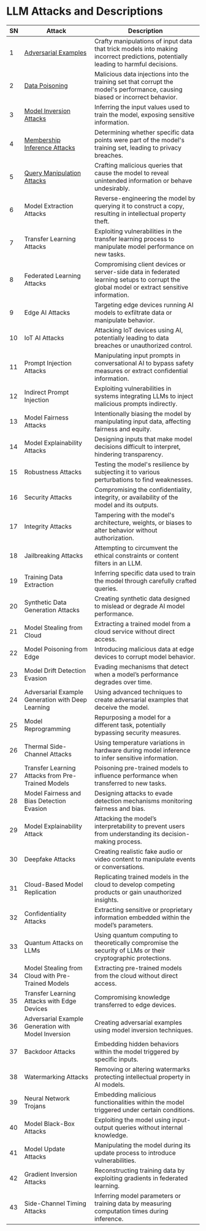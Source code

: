 # LLM Attacks and Descriptions

| SN | Attack | Description |
| --- | --- | --- |
| 1 | [Adversarial Examples](https://github.com/AI-Security-Research-Group/llm-attacks/blob/main/attacks_list/adversarial.md) | Crafty manipulations of input data that trick models into making incorrect predictions, potentially leading to harmful decisions. |
| 2 | [Data Poisoning](https://github.com/AI-Security-Research-Group/llm-attacks/blob/main/attacks_list/data_poisoning.md) | Malicious data injections into the training set that corrupt the model's performance, causing biased or incorrect behavior. |
| 3 | [Model Inversion Attacks](https://github.com/AI-Security-Research-Group/llm-attacks/blob/main/attacks_list/model_inversion.md) | Inferring the input values used to train the model, exposing sensitive information. |
| 4 | [Membership Inference Attacks](https://github.com/AI-Security-Research-Group/llm-attacks/blob/main/attacks_list/membership_inference.md) | Determining whether specific data points were part of the model's training set, leading to privacy breaches. |
| 5 | [Query Manipulation Attacks](https://github.com/AI-Security-Research-Group/llm-attacks/blob/main/attacks_list/Query_Manipulation_Attacks.md) | Crafting malicious queries that cause the model to reveal unintended information or behave undesirably. |
| 6 | Model Extraction Attacks | Reverse-engineering the model by querying it to construct a copy, resulting in intellectual property theft. |
| 7 | Transfer Learning Attacks | Exploiting vulnerabilities in the transfer learning process to manipulate model performance on new tasks. |
| 8 | Federated Learning Attacks | Compromising client devices or server-side data in federated learning setups to corrupt the global model or extract sensitive information. |
| 9 | Edge AI Attacks | Targeting edge devices running AI models to exfiltrate data or manipulate behavior. |
| 10 | IoT AI Attacks | Attacking IoT devices using AI, potentially leading to data breaches or unauthorized control. |
| 11 | Prompt Injection Attacks | Manipulating input prompts in conversational AI to bypass safety measures or extract confidential information. |
| 12 | Indirect Prompt Injection | Exploiting vulnerabilities in systems integrating LLMs to inject malicious prompts indirectly. |
| 13 | Model Fairness Attacks | Intentionally biasing the model by manipulating input data, affecting fairness and equity. |
| 14 | Model Explainability Attacks | Designing inputs that make model decisions difficult to interpret, hindering transparency. |
| 15 | Robustness Attacks | Testing the model's resilience by subjecting it to various perturbations to find weaknesses. |
| 16 | Security Attacks | Compromising the confidentiality, integrity, or availability of the model and its outputs. |
| 17 | Integrity Attacks | Tampering with the model's architecture, weights, or biases to alter behavior without authorization. |
| 18 | Jailbreaking Attacks | Attempting to circumvent the ethical constraints or content filters in an LLM. |
| 19 | Training Data Extraction | Inferring specific data used to train the model through carefully crafted queries. |
| 20 | Synthetic Data Generation Attacks | Creating synthetic data designed to mislead or degrade AI model performance. |
| 21 | Model Stealing from Cloud | Extracting a trained model from a cloud service without direct access. |
| 22 | Model Poisoning from Edge | Introducing malicious data at edge devices to corrupt model behavior. |
| 23 | Model Drift Detection Evasion | Evading mechanisms that detect when a model’s performance degrades over time. |
| 24 | Adversarial Example Generation with Deep Learning | Using advanced techniques to create adversarial examples that deceive the model. |
| 25 | Model Reprogramming | Repurposing a model for a different task, potentially bypassing security measures. |
| 26 | Thermal Side-Channel Attacks | Using temperature variations in hardware during model inference to infer sensitive information. |
| 27 | Transfer Learning Attacks from Pre-Trained Models | Poisoning pre-trained models to influence performance when transferred to new tasks. |
| 28 | Model Fairness and Bias Detection Evasion | Designing attacks to evade detection mechanisms monitoring fairness and bias. |
| 29 | Model Explainability Attack | Attacking the model’s interpretability to prevent users from understanding its decision-making process. |
| 30 | Deepfake Attacks | Creating realistic fake audio or video content to manipulate events or conversations. |
| 31 | Cloud-Based Model Replication | Replicating trained models in the cloud to develop competing products or gain unauthorized insights. |
| 32 | Confidentiality Attacks | Extracting sensitive or proprietary information embedded within the model’s parameters. |
| 33 | Quantum Attacks on LLMs | Using quantum computing to theoretically compromise the security of LLMs or their cryptographic protections. |
| 34 | Model Stealing from Cloud with Pre-Trained Models | Extracting pre-trained models from the cloud without direct access. |
| 35 | Transfer Learning Attacks with Edge Devices | Compromising knowledge transferred to edge devices. |
| 36 | Adversarial Example Generation with Model Inversion | Creating adversarial examples using model inversion techniques. |
| 37 | Backdoor Attacks | Embedding hidden behaviors within the model triggered by specific inputs. |
| 38 | Watermarking Attacks | Removing or altering watermarks protecting intellectual property in AI models. |
| 39 | Neural Network Trojans | Embedding malicious functionalities within the model triggered under certain conditions. |
| 40 | Model Black-Box Attacks | Exploiting the model using input-output queries without internal knowledge. |
| 41 | Model Update Attacks | Manipulating the model during its update process to introduce vulnerabilities. |
| 42 | Gradient Inversion Attacks | Reconstructing training data by exploiting gradients in federated learning. |
| 43 | Side-Channel Timing Attacks | Inferring model parameters or training data by measuring computation times during inference. |
